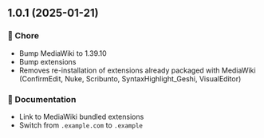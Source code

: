 ## 1.0.1 (2025-01-21)


### 🏡 Chore

- Bump MediaWiki to 1.39.10
- Bump extensions
- Removes re-installation of extensions already packaged with MediaWiki (ConfirmEdit, Nuke, Scribunto, SyntaxHighlight_Geshi, VisualEditor)

### 📖 Documentation

- Link to MediaWiki bundled extensions
- Switch from `.example.com` to `.example`

